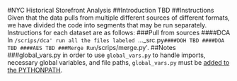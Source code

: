 #NYC Historical Storefront Analysis
##Introduction
TBD
##Instructions
Given that the data pulls from multiple different sources of different formats, we have divided the code into segments that may be run separately. Instructions for each dataset are as follows:
###Pull from sources
####DCA
In `/scrips/dca' run all the files labeled `..._src.py`
####DOH
TBD
####DOA
TBD
####AES
TBD
###Merge
Run `/scrips/merge.py'.
##Notes
###global_vars.py
in order to use `global_vars.py` to handle imports, necessary global variables, and file paths, `global_vars.py` must be [added to the PYTHONPATH](https://stackoverflow.com/questions/3387695/add-to-python-path-mac-os-x).